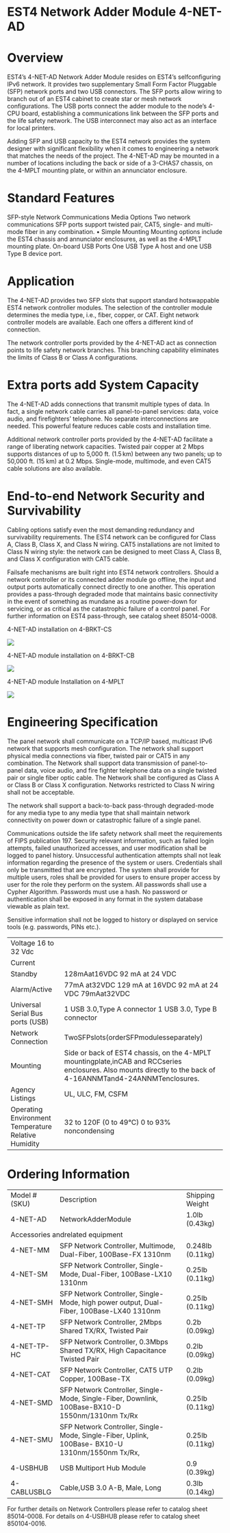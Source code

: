 # EST4 Network Adder Module 4-NET-AD  

# Overview  

EST4’s 4-NET-AD Network Adder Module resides on EST4’s selfconfiguring IPv6 network. It provides two supplementary Small Form Factor Pluggable (SFP) network ports and two USB connectors. The SFP ports allow wiring to branch out of an EST4 cabinet to create star or mesh network configurations. The USB ports connect the adder module to the node’s 4-CPU board, establishing a communications link between the SFP ports and the life safety network. The USB interconnect may also act as an interface for local printers.  

Adding SFP and USB capacity to the EST4 network provides the system designer with significant flexibility when it comes to engineering a network that matches the needs of the project. The 4-NET-AD may be mounted in a number of locations including the back or side of a 3-CHAS7 chassis, on the 4-MPLT mounting plate, or within an annunciator enclosure.  

# Standard Features  

SFP-style Network Communications Media Options Two network communications SFP ports support twisted pair, CAT5, single- and multi-mode fiber in any combination. •	 Simple Mounting Mounting options include the EST4 chassis and annunciator enclosures, as well as the 4-MPLT mounting plate. On-board USB Ports One USB Type A host and one USB Type B device port.  

# Application  

The 4-NET-AD provides two SFP slots that support standard hotswappable EST4 network controller modules. The selection of the controller module determines the media type, i.e., fiber, copper, or CAT. Eight network controller models are available. Each one offers a different kind of connection.  

The network controller ports provided by the 4-NET-AD act as connection points to life safety network branches. This branching capability eliminates the limits of Class B or Class A configurations.  

# Extra ports add System Capacity  

The 4-NET-AD adds connections that transmit multiple types of data. In fact, a single network cable carries all panel-to-panel services: data, voice audio, and firefighters’ telephone. No separate interconnections are needed. This powerful feature reduces cable costs and installation time.  

Additional network controller ports provided by the 4-NET-AD facilitate a range of liberating network capacities. Twisted pair copper at 2 Mbps supports distances of up to 5,000 ft. $(1.5\,\mathsf{k m})$ between any two panels; up to 50,000 ft. $(15\;\mathsf{k m})$ at 0.2 Mbps. Single-mode, multimode, and even CAT5 cable solutions are also available.  

# End-to-end Network Security and Survivability  

Cabling options satisfy even the most demanding redundancy and survivability requirements. The EST4 network can be configured for Class A, Class B, Class X, and Class N wiring. CAT5 installations are not limited to Class N wiring style: the network can be designed to meet Class A, Class B, and Class X configuration with CAT5 cable.  

Failsafe mechanisms are built right into EST4 network controllers. Should a network controller or its connected adder module go offline, the input and output ports automatically connect directly to one another. This operation provides a pass-through degraded mode that maintains basic connectivity in the event of something as mundane as a routine power-down for servicing, or as critical as the catastrophic failure of a control panel. For further information on EST4 pass-through, see catalog sheet 85014-0008.  

4-NET-AD installation on 4-BRKT-CS  

![](images/e644fab3a8849ef6725398f40aaca7e5ec8a0666eccf70346949226795680d83.jpg)  

4-NET-AD module installation on 4-BRKT-CB  

![](images/fac6f314b0861383d849ea6cb2722f7b8e6561da1fa3a0f48fcc5091b14888f4.jpg)  

4-NET-AD module Installation on 4-MPLT  

![](images/597530d67a6010e1c8fb6527a8ab9d3bc6b7d0a888c7a4d73c5474a5a75e931e.jpg)  

# Engineering Specification  

The panel network shall communicate on a TCP/IP based, multicast IPv6 network that supports mesh configuration. The network shall support physical media connections via fiber, twisted pair or CAT5 in any combination. The Network shall support data transmission of panel-to-panel data, voice audio, and fire fighter telephone data on a single twisted pair or single fiber optic cable. The Network shall be configured as Class A or Class B or Class X configuration. Networks restricted to Class N wiring shall not be acceptable.  

The network shall support a back-to-back pass-through degraded-mode for any media type to any media type that shall maintain network connectivity on power down or catastrophic failure of a single panel.  

Communications outside the life safety network shall meet the requirements of FIPS publication 197. Security relevant information, such as failed login attempts, failed unauthorized accesses, and user modification shall be logged to panel history. Unsuccessful authentication attempts shall not leak information regarding the presence of the system or users. Credentials shall only be transmitted that are encrypted. The system shall provide for multiple users, roles shall be provided for users to ensure proper access by user for the role they perform on the system. All passwords shall use a Cypher Algorithm. Passwords must use a hash. No password or authentication shall be exposed in any format in the system database viewable as plain text.  

Sensitive information shall not be logged to history or displayed on service tools (e.g. passwords, PINs etc.).  

<html><body><table><tr><td>Voltage 16 to 32 Vdc</td><td></td></tr><tr><td>Current</td><td></td></tr><tr><td>Standby</td><td>128mAat16VDC 92 mA at 24 VDC</td></tr><tr><td>Alarm/Active</td><td>77mA at32VDC 129 mA at 16VDC 92 mA at 24 VDC 79mAat32VDC</td></tr><tr><td>Universal Serial Bus ports (USB)</td><td>1 USB 3.0,Type A connector 1 USB 3.0, Type B connector</td></tr><tr><td>Network Connection</td><td>TwoSFPslots(orderSFPmodulesseparately)</td></tr><tr><td>Mounting</td><td>Side or back of EST4 chassis, on the 4-MPLT mountingplate,inCAB and RCCseries enclosures. Also mounts directly to the back of 4-16ANNMTand4-24ANNMTenclosures.</td></tr><tr><td>Agency Listings</td><td>UL, ULC, FM, CSFM</td></tr><tr><td>Operating Environment Temperature Relative Humidity</td><td>32 to 120F (0 to 49°C) 0 to 93% noncondensing</td></tr></table></body></html>  

# Ordering Information  

<html><body><table><tr><td>Model # (SKU)</td><td>Description</td><td>Shipping Weight</td></tr><tr><td>4-NET-AD</td><td>NetworkAdderModule</td><td>1.0lb (0.43kg)</td></tr><tr><td colspan="3">Accessories andrelated equipment</td></tr><tr><td>4-NET-MM</td><td>SFP Network Controller, Multimode, Dual-Fiber, 100Base-FX 1310nm</td><td>0.248lb (0.11kg)</td></tr><tr><td>4-NET-SM</td><td>SFP Network Controller, Single- Mode, Dual-Fiber, 100Base-LX10 1310nm</td><td>0.25lb (0.11kg)</td></tr><tr><td>4-NET-SMH</td><td>SFP Network Controller, Single- Mode, high power output, Dual-Fiber, 100Base-LX40 1310nm</td><td>0.25lb (0.11kg)</td></tr><tr><td>4-NET-TP</td><td>SFP Network Controller, 2Mbps Shared TX/RX, Twisted Pair</td><td>0.2b (0.09kg)</td></tr><tr><td>4-NET-TP-HC</td><td>SFP Network Controller, 0.3Mbps Shared TX/RX, High Capacitance Twisted Pair</td><td>0.2lb (0.09kg)</td></tr><tr><td>4-NET-CAT</td><td>SFP Network Controller, CAT5 UTP Copper, 100Base-TX</td><td>0.2lb (0.09kg)</td></tr><tr><td>4-NET-SMD</td><td>SFP Network Controller, Single- Mode, Single-Fiber, Downlink, 100Base-BX10-D 1550nm/1310nm Tx/Rx</td><td>0.25lb (0.11kg)</td></tr><tr><td>4-NET-SMU</td><td>SFP Network Controller, Single- Mode, Single-Fiber, Uplink, 100Base- BX10-U 1310nm/1550nm Tx/Rx,</td><td>0.25lb (0.11kg)</td></tr><tr><td>4-USBHUB</td><td>USB Multiport Hub Module</td><td>0.9 (0.39kg)</td></tr><tr><td>4-CABLUSBLG</td><td>Cable,USB 3.0 A-B, Male, Long</td><td>0.3lb (0.14kg)</td></tr></table></body></html>

For further details on Network Controllers please refer to catalog sheet 85014-0008. For details on 4-USBHUB please refer to catalog sheet 850104-0016.  